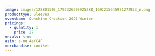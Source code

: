 ```yaml
---
image: images/128801580_1792326260925288_1692215645971272933_n.png
producttype: Sleeves
eventName: Sunshine Creation 2021 Winter
pricings:
  - quantity: 1
    price: 27
onsale: true
asin: s-nQ_4eYC4F
merchandise: comiket
---
```

